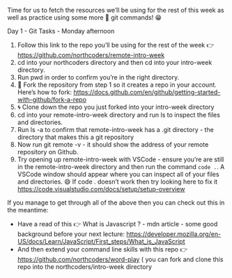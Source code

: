 Time for us to fetch the resources we’ll be using for the rest of this week as well as practice using some more :key: git commands! :grin:

Day 1 - Git Tasks - Monday afternoon

1.  Follow this link to the repo you’ll be using for the rest of the week :point_right: https://github.com/northcoders/remote-intro-week
2.  cd into your northcoders directory and then cd into your intro-week directory.
3.  Run pwd in order to confirm you’re in the right directory.
4.  :fork_and_knife: Fork the repository from step 1 so it creates a repo in your account. Here’s how to fork: https://docs.github.com/en/github/getting-started-with-github/fork-a-repo
5.  :cyclone: Clone down the repo you just forked into your intro-week directory
6.  cd into your remote-intro-week directory and run ls to inspect the files and directories.
7.  Run ls -a to confirm that remote-intro-week has a .git directory - the directory that makes this a git repository
8.  Now run git remote -v - it should show the address of your remote repository on Github.
9.  Try opening up remote-intro-week with VSCode - ensure you’re are still in the remote-intro-week directory and then run the command `code .`. A VSCode window should appear where you can inspect all of your files and directories. :smile: If code . doesn’t work then try looking here to fix it https://code.visualstudio.com/docs/setup/setup-overview

If you manage to get through all of the above then you can check out this in the meantime:

- Have a read of this :point_right: What is Javascript ? - mdn article - some good background before your next lecture: https://developer.mozilla.org/en-US/docs/Learn/JavaScript/First_steps/What_is_JavaScript
- And then extend your command line skills with this repo :point_right: https://github.com/northcoders/word-play ( you can fork and clone this repo into the northcoders/intro-week directory

